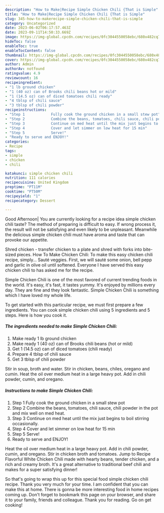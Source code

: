 ```yaml
---
description: "How to Make|Recipe Simple Chicken Chili {That is Simple"
title: "How to Make|Recipe Simple Chicken Chili {That is Simple"
slug: 345-how-to-makerecipe-simple-chicken-chili-that-is-simple
category: Uncategorized
date: 2023-06-02T06:17:57.463Z
date: 2023-09-11T14:50:33.669Z
image: https://img-global.cpcdn.com/recipes/0fc3044550058ebc/680x482cq70/simple-chicken-chili-recipe-main-photo.jpg
hideToc: false
enableToc: true
enableTocContent: false
thumbnail: https://img-global.cpcdn.com/recipes/0fc3044550058ebc/680x482cq70/simple-chicken-chili-recipe-main-photo.jpg
cover: https://img-global.cpcdn.com/recipes/0fc3044550058ebc/680x482cq70/simple-chicken-chili-recipe-main-photo.jpg
author: Admin
authorAv: notfound
ratingvalue: 4.9
reviewcount: 16
recipeingredient:
- "1 lb ground chicken"
- "1 (40 oz) can of Brooks chili beans hot or mild"
- "1 (14.5 oz) can of diced tomatoes chili ready"
- "4 tblsp of chili sauce"
- "3 tblsp of chili powder"
recipeinstructions:
- "Step 1            Fully cook the ground chicken in a small stew pot"
- "Step 2            Combine the beans, tomatoes, chili sauce, chili powder in the pot and mix well on med heat."
- "Step 3            Continue on med heat until the mix just begins to boil stirring occasionally."
- "Step 4            Cover and let simmer on low heat for 15 min"
- "Step 5            Serve!"
- "Ready to serve and ENJOY!"
categories:
- Recipe
tags:
- simple
- chicken
- chili

katakunci: simple chicken chili 
nutrition: 111 calories
recipecuisine: United Kingdom
preptime: "PT11M"
cooktime: "PT50M"
recipeyield: "1"
recipecategory: Dessert

---
```



Good Afternoon| You are currently looking for a recipe idea simple chicken chili taste? The method of preparing is difficult to easy. If wrong process it, the result will not be satisfying and even likely to be unpleasant. Meanwhile the delicious simple chicken chili must have aroma and taste that can provoke our appetite.





Shred chicken - transfer chicken to a plate and shred with forks into bite-sized pieces. How To Make Chicken Chili: To make this easy chicken chili recipe, simply… Sauté veggies. First, we will sauté some onion, bell pepp and garlic in olive oil until softened. Everyone I have served this easy chicken chili to has asked me for the recipe.

Simple Chicken Chili is one of the most favored of current trending foods in the world. It's easy, it's fast, it tastes yummy. It's enjoyed by millions every day. They are fine and they look fantastic. Simple Chicken Chili is something which I have loved my whole life.


To get started with this particular recipe, we must first prepare a few ingredients. You can cook simple chicken chili using 5 ingredients and 5 steps. Here is how you cook it.

<!--inarticleads1-->

##### The ingredients needed to make Simple Chicken Chili:

1. Make ready 1 lb ground chicken
1. Make ready 1 (40 oz) can of Brooks chili beans (hot or mild)
1. Get 1 (14.5 oz) can of diced tomatoes (chili ready)
1. Prepare 4 tblsp of chili sauce
1. Get 3 tblsp of chili powder


Stir in soup, broth and water. Stir in chicken, beans, chiles, oregano and cumin. Heat the oil over medium heat in a large heavy pot. Add in chili powder, cumin, and oregano. 

<!--inarticleads2-->

##### Instructions to make Simple Chicken Chili:

1. Step 1            Fully cook the ground chicken in a small stew pot
1. Step 2            Combine the beans, tomatoes, chili sauce, chili powder in the pot and mix well on med heat.
1. Step 3            Continue on med heat until the mix just begins to boil stirring occasionally.
1. Step 4            Cover and let simmer on low heat for 15 min
1. Step 5            Serve!
1. Ready to serve and ENJOY!

Heat the oil over medium heat in a large heavy pot. Add in chili powder, cumin, and oregano. Stir in chicken broth and tomatoes. Jump to Recipe Flavorful White Chicken Chili made with hearty beans, tender chicken, and a rich and creamy broth. It&#39;s a great alternative to traditional beef chili and makes for a super satisfying dinner! 

So that's going to wrap this up for this special food simple chicken chili recipe. Thank you very much for your time. I am confident that you can make this at home. There is gonna be more interesting food in home recipes coming up. Don't forget to bookmark this page on your browser, and share it to your family, friends and colleague. Thank you for reading. Go on get cooking!
